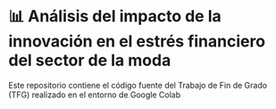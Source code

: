 # 📊 Análisis del impacto de la innovación en el estrés financiero del sector de la moda

Este repositorio contiene el código fuente del Trabajo de Fin de Grado (TFG) realizado en el entorno de Google Colab
